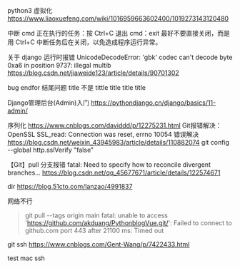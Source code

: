 python3 虚拟化
https://www.liaoxuefeng.com/wiki/1016959663602400/1019273143120480

中断 cmd 正在执行的任务：按 Ctrl+C 退出 cmd：exit 最好不要直接关闭，而是用 Ctrl+C 中断任务后在关闭，以免造成程序运行异常。

关于 django 运行时报错 UnicodeDecodeError: 'gbk' codec can't decode byte 0xa6 in position 9737: illegal multib
https://blog.csdn.net/jiaweide123/article/details/90701302

bug
endfor 结尾问题
title 不是 tittle title title title

Django管理后台(Admin)入门
https://pythondjango.cn/django/basics/11-admin/

序列化
https://www.cnblogs.com/daviddd/p/12275231.html
Git报错解决：OpenSSL SSL_read: Connection was reset, errno 10054 错误解决
https://blog.csdn.net/weixin_43945983/article/details/110882074
git config --global http.sslVerify "false"

【Git】pull 分支报错 fatal: Need to specify how to reconcile divergent branches...
https://blog.csdn.net/qq_45677671/article/details/122574671

dir
https://blog.51cto.com/lanzao/4991837

网络不行
> git pull --tags origin main
fatal: unable to access 'https://github.com/akduang/PythonblogVue.git/': Failed to connect to github.com port 443 after 21100 ms: Timed out


git ssh
https://www.cnblogs.com/Gent-Wang/p/7422433.html

test mac ssh

